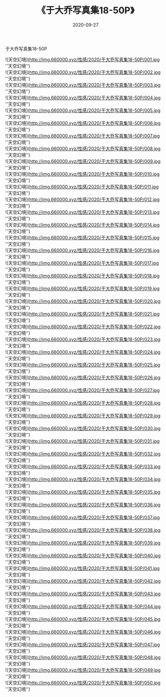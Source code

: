 ﻿---
layout: post
title:  《于大乔写真集18-50P》
date:   2020-09-27
img: http://img.660000.xyz/性感/2020/于大乔写真集18-50P/002.jpg
categories: [美女, 性感, 泳衣]
---

于大乔写真集18-50P



![天空幻境](http://img.660000.xyz/性感/2020/于大乔写真集18-50P/001.jpg ''天空幻境'') <br>
![天空幻境](http://img.660000.xyz/性感/2020/于大乔写真集18-50P/002.jpg ''天空幻境'') <br>
![天空幻境](http://img.660000.xyz/性感/2020/于大乔写真集18-50P/003.jpg ''天空幻境'') <br>
![天空幻境](http://img.660000.xyz/性感/2020/于大乔写真集18-50P/004.jpg ''天空幻境'') <br>
![天空幻境](http://img.660000.xyz/性感/2020/于大乔写真集18-50P/005.jpg ''天空幻境'') <br>
![天空幻境](http://img.660000.xyz/性感/2020/于大乔写真集18-50P/006.jpg ''天空幻境'') <br>
![天空幻境](http://img.660000.xyz/性感/2020/于大乔写真集18-50P/007.jpg ''天空幻境'') <br>
![天空幻境](http://img.660000.xyz/性感/2020/于大乔写真集18-50P/008.jpg ''天空幻境'') <br>
![天空幻境](http://img.660000.xyz/性感/2020/于大乔写真集18-50P/009.jpg ''天空幻境'') <br>
![天空幻境](http://img.660000.xyz/性感/2020/于大乔写真集18-50P/010.jpg ''天空幻境'') <br>
![天空幻境](http://img.660000.xyz/性感/2020/于大乔写真集18-50P/011.jpg ''天空幻境'') <br>
![天空幻境](http://img.660000.xyz/性感/2020/于大乔写真集18-50P/012.jpg ''天空幻境'') <br>
![天空幻境](http://img.660000.xyz/性感/2020/于大乔写真集18-50P/013.jpg ''天空幻境'') <br>
![天空幻境](http://img.660000.xyz/性感/2020/于大乔写真集18-50P/014.jpg ''天空幻境'') <br>
![天空幻境](http://img.660000.xyz/性感/2020/于大乔写真集18-50P/015.jpg ''天空幻境'') <br>
![天空幻境](http://img.660000.xyz/性感/2020/于大乔写真集18-50P/016.jpg ''天空幻境'') <br>
![天空幻境](http://img.660000.xyz/性感/2020/于大乔写真集18-50P/017.jpg ''天空幻境'') <br>
![天空幻境](http://img.660000.xyz/性感/2020/于大乔写真集18-50P/018.jpg ''天空幻境'') <br>
![天空幻境](http://img.660000.xyz/性感/2020/于大乔写真集18-50P/019.jpg ''天空幻境'') <br>
![天空幻境](http://img.660000.xyz/性感/2020/于大乔写真集18-50P/020.jpg ''天空幻境'') <br>
![天空幻境](http://img.660000.xyz/性感/2020/于大乔写真集18-50P/021.jpg ''天空幻境'') <br>
![天空幻境](http://img.660000.xyz/性感/2020/于大乔写真集18-50P/022.jpg ''天空幻境'') <br>
![天空幻境](http://img.660000.xyz/性感/2020/于大乔写真集18-50P/023.jpg ''天空幻境'') <br>
![天空幻境](http://img.660000.xyz/性感/2020/于大乔写真集18-50P/024.jpg ''天空幻境'') <br>
![天空幻境](http://img.660000.xyz/性感/2020/于大乔写真集18-50P/025.jpg ''天空幻境'') <br>
![天空幻境](http://img.660000.xyz/性感/2020/于大乔写真集18-50P/026.jpg ''天空幻境'') <br>
![天空幻境](http://img.660000.xyz/性感/2020/于大乔写真集18-50P/027.jpg ''天空幻境'') <br>
![天空幻境](http://img.660000.xyz/性感/2020/于大乔写真集18-50P/028.jpg ''天空幻境'') <br>
![天空幻境](http://img.660000.xyz/性感/2020/于大乔写真集18-50P/029.jpg ''天空幻境'') <br>
![天空幻境](http://img.660000.xyz/性感/2020/于大乔写真集18-50P/030.jpg ''天空幻境'') <br>
![天空幻境](http://img.660000.xyz/性感/2020/于大乔写真集18-50P/031.jpg ''天空幻境'') <br>
![天空幻境](http://img.660000.xyz/性感/2020/于大乔写真集18-50P/032.jpg ''天空幻境'') <br>
![天空幻境](http://img.660000.xyz/性感/2020/于大乔写真集18-50P/033.jpg ''天空幻境'') <br>
![天空幻境](http://img.660000.xyz/性感/2020/于大乔写真集18-50P/034.jpg ''天空幻境'') <br>
![天空幻境](http://img.660000.xyz/性感/2020/于大乔写真集18-50P/035.jpg ''天空幻境'') <br>
![天空幻境](http://img.660000.xyz/性感/2020/于大乔写真集18-50P/036.jpg ''天空幻境'') <br>
![天空幻境](http://img.660000.xyz/性感/2020/于大乔写真集18-50P/037.jpg ''天空幻境'') <br>
![天空幻境](http://img.660000.xyz/性感/2020/于大乔写真集18-50P/038.jpg ''天空幻境'') <br>
![天空幻境](http://img.660000.xyz/性感/2020/于大乔写真集18-50P/039.jpg ''天空幻境'') <br>
![天空幻境](http://img.660000.xyz/性感/2020/于大乔写真集18-50P/040.jpg ''天空幻境'') <br>
![天空幻境](http://img.660000.xyz/性感/2020/于大乔写真集18-50P/041.jpg ''天空幻境'') <br>
![天空幻境](http://img.660000.xyz/性感/2020/于大乔写真集18-50P/042.jpg ''天空幻境'') <br>
![天空幻境](http://img.660000.xyz/性感/2020/于大乔写真集18-50P/043.jpg ''天空幻境'') <br>
![天空幻境](http://img.660000.xyz/性感/2020/于大乔写真集18-50P/044.jpg ''天空幻境'') <br>
![天空幻境](http://img.660000.xyz/性感/2020/于大乔写真集18-50P/045.jpg ''天空幻境'') <br>
![天空幻境](http://img.660000.xyz/性感/2020/于大乔写真集18-50P/046.jpg ''天空幻境'') <br>
![天空幻境](http://img.660000.xyz/性感/2020/于大乔写真集18-50P/047.jpg ''天空幻境'') <br>
![天空幻境](http://img.660000.xyz/性感/2020/于大乔写真集18-50P/048.jpg ''天空幻境'') <br>
![天空幻境](http://img.660000.xyz/性感/2020/于大乔写真集18-50P/049.jpg ''天空幻境'') <br>
![天空幻境](http://img.660000.xyz/性感/2020/于大乔写真集18-50P/050.jpg ''天空幻境'') <br>